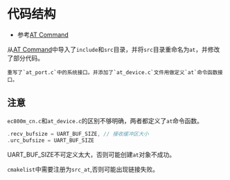 # 代码结构

* 参考[AT Command](https://gitee.com/moluo-tech/AT-Command)

从[AT Command](https://gitee.com/moluo-tech/AT-Command)中导入了`include`和`src`目录，并将`src`目录重命名为`at`，并修改了部分代码。

    重写了`at_port.c`中的系统接口。并添加了`at_device.c`文件用做定义`at`命令函数接口。

## 注意

`ec800m_cn.c`和`at_device.c`的区别不够明确，两者都定义了`at`命令函数。

```c
.recv_bufsize = UART_BUF_SIZE, // 接收缓冲区大小
.urc_bufsize = UART_BUF_SIZE
```

UART_BUF_SIZE不可定义太大，否则可能创建`at`对象不成功。

`cmakelist`中需要注册为`src_at`,否则可能出现链接失败。
